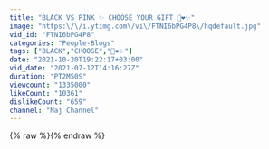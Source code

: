 ```yaml
---
title: "BLACK VS PINK ✨ CHOOSE YOUR GIFT 🎁❤️✨"
image: "https:\/\/i.ytimg.com\/vi\/FTNI6bPG4P8\/hqdefault.jpg"
vid_id: "FTNI6bPG4P8"
categories: "People-Blogs"
tags: ["BLACK","CHOOSE","🎁❤️✨"]
date: "2021-10-20T19:22:17+03:00"
vid_date: "2021-07-12T14:16:27Z"
duration: "PT2M50S"
viewcount: "1335000"
likeCount: "10361"
dislikeCount: "659"
channel: "Naj Channel"
---
```

{% raw %}{% endraw %}
